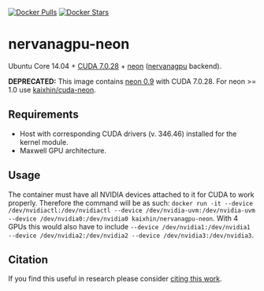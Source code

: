 [![Docker Pulls](https://img.shields.io/docker/pulls/kaixhin/nervanagpu-neon.svg)](https://hub.docker.com/r/kaixhin/nervanagpu-neon/)
[![Docker Stars](https://img.shields.io/docker/stars/kaixhin/nervanagpu-neon.svg)](https://hub.docker.com/r/kaixhin/nervanagpu-neon/)

nervanagpu-neon
===============
Ubuntu Core 14.04 + [CUDA 7.0.28](http://www.nvidia.com/object/cuda_home_new.html) + [neon](http://neon.nervanasys.com/) ([nervanagpu](https://github.com/NervanaSystems/nervanagpu) backend).

**DEPRECATED:** This image contains [neon 0.9](http://neon.nervanasys.com/docs/0.9.0/) with CUDA 7.0.28. For neon >= 1.0 use [kaixhin/cuda-neon](https://hub.docker.com/r/kaixhin/cuda-neon/).

Requirements
------------

- Host with corresponding CUDA drivers (v. 346.46) installed for the kernel module.
- Maxwell GPU architecture.

Usage
-----
The container must have all NVIDIA devices attached to it for CUDA to work properly.
Therefore the command will be as such: `docker run -it --device /dev/nvidiactl:/dev/nvidiactl --device /dev/nvidia-uvm:/dev/nvidia-uvm --device /dev/nvidia0:/dev/nvidia0 kaixhin/nervanagpu-neon`.
With 4 GPUs this would also have to include `--device /dev/nvidia1:/dev/nvidia1 --device /dev/nvidia2:/dev/nvidia2 --device /dev/nvidia3:/dev/nvidia3`.

Citation
--------
If you find this useful in research please consider [citing this work](https://github.com/Kaixhin/dockerfiles/blob/master/CITATION.md).
